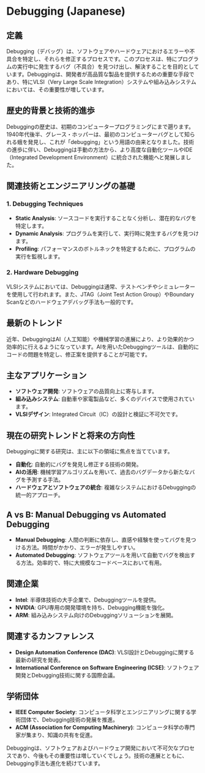 # Debugging (Japanese)

## 定義
Debugging（デバッグ）は、ソフトウェアやハードウェアにおけるエラーや不具合を特定し、それらを修正するプロセスです。このプロセスは、特にプログラムの実行中に発生するバグ（不具合）を見つけ出し、解決することを目的としています。Debuggingは、開発者が高品質な製品を提供するための重要な手段であり、特にVLSI（Very Large Scale Integration）システムや組み込みシステムにおいては、その重要性が増しています。

## 歴史的背景と技術的進歩
Debuggingの歴史は、初期のコンピュータープログラミングにまで遡ります。1940年代後半、グレース・ホッパーは、最初のコンピューターバグとして知られる蛾を発見し、これが「debugging」という用語の由来となりました。技術の進歩に伴い、Debuggingは手動の方法から、より高度な自動化ツールやIDE（Integrated Development Environment）に統合された機能へと発展しました。

## 関連技術とエンジニアリングの基礎
### 1. Debugging Techniques
- **Static Analysis**: ソースコードを実行することなく分析し、潜在的なバグを特定します。
- **Dynamic Analysis**: プログラムを実行して、実行時に発生するバグを見つけます。
- **Profiling**: パフォーマンスのボトルネックを特定するために、プログラムの実行を監視します。

### 2. Hardware Debugging
VLSIシステムにおいては、Debuggingは通常、テストベンチやシミュレーターを使用して行われます。また、JTAG（Joint Test Action Group）やBoundary Scanなどのハードウェアデバッグ手法も一般的です。

## 最新のトレンド
近年、DebuggingはAI（人工知能）や機械学習の進展により、より効果的かつ効率的に行えるようになっています。AIを用いたDebuggingツールは、自動的にコードの問題を特定し、修正案を提供することが可能です。

## 主なアプリケーション
- **ソフトウェア開発**: ソフトウェアの品質向上に寄与します。
- **組み込みシステム**: 自動車や家電製品など、多くのデバイスで使用されています。
- **VLSIデザイン**: Integrated Circuit（IC）の設計と検証に不可欠です。

## 現在の研究トレンドと将来の方向性
Debuggingに関する研究は、主に以下の領域に焦点を当てています。
- **自動化**: 自動的にバグを発見し修正する技術の開発。
- **AIの活用**: 機械学習アルゴリズムを用いて、過去のバグデータから新たなバグを予測する手法。
- **ハードウェアとソフトウェアの統合**: 複雑なシステムにおけるDebuggingの統一的アプローチ。

## A vs B: Manual Debugging vs Automated Debugging
- **Manual Debugging**: 人間の判断に依存し、直感や経験を使ってバグを見つける方法。時間がかかり、エラーが発生しやすい。
- **Automated Debugging**: ソフトウェアツールを用いて自動でバグを検出する方法。効率的で、特に大規模なコードベースにおいて有用。

## 関連企業
- **Intel**: 半導体技術の大手企業で、Debuggingツールを提供。
- **NVIDIA**: GPU専用の開発環境を持ち、Debugging機能を強化。
- **ARM**: 組み込みシステム向けのDebuggingソリューションを展開。

## 関連するカンファレンス
- **Design Automation Conference (DAC)**: VLSI設計とDebuggingに関する最新の研究を発表。
- **International Conference on Software Engineering (ICSE)**: ソフトウェア開発とDebugging技術に関する国際会議。

## 学術団体
- **IEEE Computer Society**: コンピュータ科学とエンジニアリングに関する学術団体で、Debugging技術の発展を推進。
- **ACM (Association for Computing Machinery)**: コンピュータ科学の専門家が集まり、知識の共有を促進。

Debuggingは、ソフトウェアおよびハードウェア開発において不可欠なプロセスであり、今後もその重要性は増していくでしょう。技術の進展とともに、Debugging手法も進化を続けています。